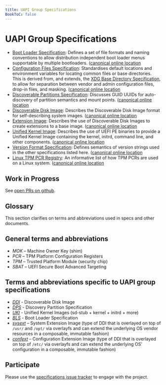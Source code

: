 ```yaml
---
title: UAPI Group Specifications
BookToC: false
---
```


# UAPI Group Specifications

* [Boot Loader Specification](specs/boot_loader_specification.md):
  Defines a set  of file formats and naming conventions to allow distribution independent boot loader menus supportable by multiple bootloaders.
  ([canonical online location](https://uapi-group.org/specifications/specs/boot_loader_specification/)
* [Configuration Files Specification](specs/configuration_files_specification.md):
  Standardises default locations and environment variables for locating common files or base directories.
  This is derived from, and extends, the [XDG Base Directory Specification](https://specifications.freedesktop.org/basedir-spec/basedir-spec-latest.html),
  to allow for separation between vendor and admin configuration files, drop-in files, and masking.
  ([canonical online location](https://uapi-group.org/specifications/specs/configuration_files_specification/)
* [Discoverable Partitions Specification](specs/discoverable_partitions_specification.md):
  Discusses GUID UUIDs for auto-discovery of partition semantics and mount points.
  ([canonical online location](https://uapi-group.org/specifications/specs/discoverable_partitions_specification/)
* [Discoverable Disk Image](specs/discoverable_disk_image.md):
  Describes the Discoverable Disk Image format for self-describing system images.
  ([canonical online location](https://uapi-group.org/specifications/specs/discoverable_disk_image/)
* [Extension Image](specs/extension_image.md):
  Describes the use of Discoverable Disk Images to create extensions to a base image.
  ([canonical online location](https://uapi-group.org/specifications/specs/extension_image/)
* [Unified Kernel Image](specs/unified_kernel_image.md):
  Describes the use of UEFI PE binaries to provide a Unified Kernel Image containing the kernel, initrd, command line, and other components.
  ([canonical online location](https://uapi-group.org/specifications/specs/unified_kernel_image/)
* [Version Format Specification](specs/version_format_specification.md):
  Defines semantics of version strings used in the other specifications listed here.
  ([canonical online location](https://uapi-group.org/specifications/specs/version_format_specification/)
* [Linux TPM PCR Registry](specs/linux_tpm_pcr_registry.md):
  An informative list of how TPM PCRs are used on a Linux system.
  ([canonical online location](https://uapi-group.org/specifications/specs/linux_tpm_pcr_registry/)

## Work in Progress

See [open PRs on github](https://github.com/uapi-group/specifications/pulls?q=is%3Apr+is%3Aopen+sort%3Aupdated-desc).

## Glossary

This section clarifies on terms and abbreviations used in specs and other documents.

## General terms and abbreviations
- *MOK* – Machine Owner Key (shim)
- *PCR* – TPM Platform Configuration Registers
- *TPM* – Trusted Platform Module (security chip)
- *SBAT* – UEFI Secure Boot Advanced Targeting

## Terms and abbreviations specific to UAPI group specifications
- [*DDI*](specs/discoverable_disk_image.md) - Discoverable Disk Image
- [*DPS*](specs/discoverable_partitions_specification.md) - Discovery Partition Specification
- [*UKI*](specs/unified_kernel_image.md) - Unified Kernel Images (sd-stub + kernel + initrd + more)
- [*BLS*](specs/boot_loader_specification.md) - Boot Loader Specification
- [*sysext*](specs/extension_image.md) – System Extension Image
  (type of DDI that is overlayed on top of `/usr/` and `/opt/` via overlayfs and can extend the underlying OS vendor resources in a composable, immutable fashion)
- [*confext*](specs/extension_image.md) – Configuration Extension Image
  (type of DDI that is overlayed on top of `/etc/` via overlayfs and can extend the underlying OS' configuration in a composable, immutable fashion)

## Participate

Please use the [specifications issue tracker](https://github.com/uapi-group/specifications/issues) to engage with the project.
